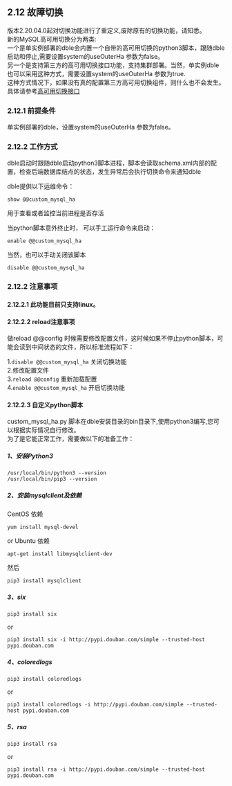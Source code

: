 ## 2.12 故障切换  
版本2.20.04.0起对切换功能进行了重定义,废除原有的切换功能，请知悉。  
新的MySQL高可用切换分为两类:  
一个是单实例部署的dble会内置一个自带的高可用切换的python3脚本，跟随dble启动和停止,需要设置system的useOuterHa 参数为false。  
另一个是支持第三方的高可用切换接口功能，支持集群部署。当然，单实例dble也可以采用这种方式，需要设置system的useOuterHa 参数为true.  
这种方式情况下，如果没有真的配置第三方高可用切换组件，则什么也不会发生。
具体请参考[高可用切换接口](2.23_outerHa_linkage.md)

### 2.12.1  前提条件
单实例部署的dble，设置system的useOuterHa 参数为false。


### 2.12.2 工作方式
dble启动时跟随dble启动python3脚本进程，脚本会读取schema.xml内部的配置，检查后端数据库结点的状态，发生异常后会执行切换命令来通知dble

dble提供以下运维命令： 
``` 
show @@custom_mysql_ha  
```
用于查看或者监控当前进程是否存活

当python脚本意外终止时，
可以手工运行命令来启动：
```
enable @@custom_mysql_ha
```

当然，也可以手动关闭该脚本  
```
disable @@custom_mysql_ha
```

### 2.12.2 注意事项
#### 2.12.2.1 此功能目前只支持linux。   
#### 2.12.2.2 reload注意事项  
做reload @@config 时候需要修改配置文件，这时候如果不停止python脚本，可能会读到中间状态的文件，所以标准流程如下： 
  
1.```disable @@custom_mysql_ha```  关闭切换功能  
2.修改配置文件  
3.```reload @@config```  重新加载配置  
4.```enable @@custom_mysql_ha``` 开启切换功能  

#### 2.12.2.3 自定义python脚本

custom\_mysql\_ha.py 脚本在dble安装目录的bin目录下,使用python3编写,您可以根据实际情况自行修改。  
为了是它能正常工作，需要做以下的准备工作：
##### 1、安装Python3
```
/usr/local/bin/python3 --version
/usr/local/bin/pip3 --version
``` 
##### 2、安装mysqlclient及依赖
CentOS 依赖  
```
yum install mysql-devel
```  
or Ubuntu 依赖   
```
apt-get install libmysqlclient-dev
```  
  
然后  
```
pip3 install mysqlclient
``` 

##### 3、six
```
pip3 install six
```  
or    
```
pip3 install six -i http://pypi.douban.com/simple --trusted-host pypi.douban.com
```  

##### 4、coloredlogs
```
pip3 install coloredlogs
```  
or  
```
pip3 install coloredlogs -i http://pypi.douban.com/simple --trusted-host pypi.douban.com
```

##### 5、rsa  
```
pip3 install rsa
```  
or  
```
pip3 install rsa -i http://pypi.douban.com/simple --trusted-host pypi.douban.com
```



 

 





